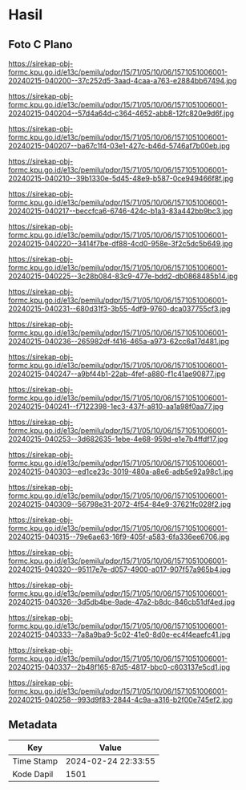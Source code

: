 # Hasil

## Foto C Plano

https://sirekap-obj-formc.kpu.go.id/e13c/pemilu/pdpr/15/71/05/10/06/1571051006001-20240215-040200--37c252d5-3aad-4caa-a763-e2884bb67494.jpg

https://sirekap-obj-formc.kpu.go.id/e13c/pemilu/pdpr/15/71/05/10/06/1571051006001-20240215-040204--57d4a64d-c364-4652-abb8-12fc820e9d6f.jpg

https://sirekap-obj-formc.kpu.go.id/e13c/pemilu/pdpr/15/71/05/10/06/1571051006001-20240215-040207--ba67c1f4-03e1-427c-b46d-5746af7b00eb.jpg

https://sirekap-obj-formc.kpu.go.id/e13c/pemilu/pdpr/15/71/05/10/06/1571051006001-20240215-040210--39b1330e-5d45-48e9-b587-0ce949466f8f.jpg

https://sirekap-obj-formc.kpu.go.id/e13c/pemilu/pdpr/15/71/05/10/06/1571051006001-20240215-040217--beccfca6-6746-424c-b1a3-83a442bb9bc3.jpg

https://sirekap-obj-formc.kpu.go.id/e13c/pemilu/pdpr/15/71/05/10/06/1571051006001-20240215-040220--3414f7be-df88-4cd0-958e-3f2c5dc5b649.jpg

https://sirekap-obj-formc.kpu.go.id/e13c/pemilu/pdpr/15/71/05/10/06/1571051006001-20240215-040225--3c28b084-83c9-477e-bdd2-db0868485b14.jpg

https://sirekap-obj-formc.kpu.go.id/e13c/pemilu/pdpr/15/71/05/10/06/1571051006001-20240215-040231--680d31f3-3b55-4df9-9760-dca037755cf3.jpg

https://sirekap-obj-formc.kpu.go.id/e13c/pemilu/pdpr/15/71/05/10/06/1571051006001-20240215-040236--265982df-f416-465a-a973-62cc6a17d481.jpg

https://sirekap-obj-formc.kpu.go.id/e13c/pemilu/pdpr/15/71/05/10/06/1571051006001-20240215-040247--a9bf44b1-22ab-4fef-a880-f1c41ae90877.jpg

https://sirekap-obj-formc.kpu.go.id/e13c/pemilu/pdpr/15/71/05/10/06/1571051006001-20240215-040241--f7122398-1ec3-437f-a810-aa1a98f0aa77.jpg

https://sirekap-obj-formc.kpu.go.id/e13c/pemilu/pdpr/15/71/05/10/06/1571051006001-20240215-040253--3d682635-1ebe-4e68-959d-e1e7b4ffdf17.jpg

https://sirekap-obj-formc.kpu.go.id/e13c/pemilu/pdpr/15/71/05/10/06/1571051006001-20240215-040303--ed1ce23c-3019-480a-a8e6-adb5e92a98c1.jpg

https://sirekap-obj-formc.kpu.go.id/e13c/pemilu/pdpr/15/71/05/10/06/1571051006001-20240215-040309--56798e31-2072-4f54-84e9-37621fc028f2.jpg

https://sirekap-obj-formc.kpu.go.id/e13c/pemilu/pdpr/15/71/05/10/06/1571051006001-20240215-040315--79e6ae63-16f9-405f-a583-6fa336ee6706.jpg

https://sirekap-obj-formc.kpu.go.id/e13c/pemilu/pdpr/15/71/05/10/06/1571051006001-20240215-040320--95117e7e-d057-4900-a017-907f57a965b4.jpg

https://sirekap-obj-formc.kpu.go.id/e13c/pemilu/pdpr/15/71/05/10/06/1571051006001-20240215-040326--3d5db4be-9ade-47a2-b8dc-846cb51df4ed.jpg

https://sirekap-obj-formc.kpu.go.id/e13c/pemilu/pdpr/15/71/05/10/06/1571051006001-20240215-040333--7a8a9ba9-5c02-41e0-8d0e-ec4f4eaefc41.jpg

https://sirekap-obj-formc.kpu.go.id/e13c/pemilu/pdpr/15/71/05/10/06/1571051006001-20240215-040337--2b48f165-87d5-4817-bbc0-c603137e5cd1.jpg

https://sirekap-obj-formc.kpu.go.id/e13c/pemilu/pdpr/15/71/05/10/06/1571051006001-20240215-040258--993d9f83-2844-4c9a-a316-b2f00e745ef2.jpg


## Metadata

| Key        | Value               |
| ---------- | ------------------- |
| Time Stamp | 2024-02-24 22:33:55 |
| Kode Dapil | 1501                |



